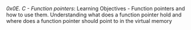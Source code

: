 *0x0E. C - Function pointers*: 
Learning Objectives - Function pointers and how to use them. Understanding what does a function pointer hold and where does a function pointer should point to in the virtual memory
